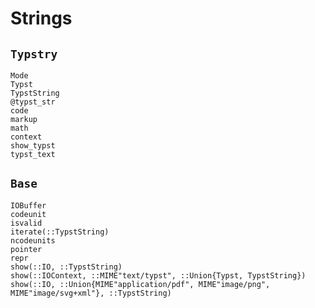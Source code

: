 
# Strings

## `Typstry`

```@docs
Mode
Typst
TypstString
@typst_str
code
markup
math
context
show_typst
typst_text
```

## `Base`

```@docs
IOBuffer
codeunit
isvalid
iterate(::TypstString)
ncodeunits
pointer
repr
show(::IO, ::TypstString)
show(::IOContext, ::MIME"text/typst", ::Union{Typst, TypstString})
show(::IO, ::Union{MIME"application/pdf", MIME"image/png", MIME"image/svg+xml"}, ::TypstString)
```
